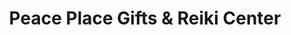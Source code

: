 ---
title: "Peace Place Gifts & Reiki Center"
url: /sedona/peace-place-gifts-and-reiki-center/
shop: gift
---